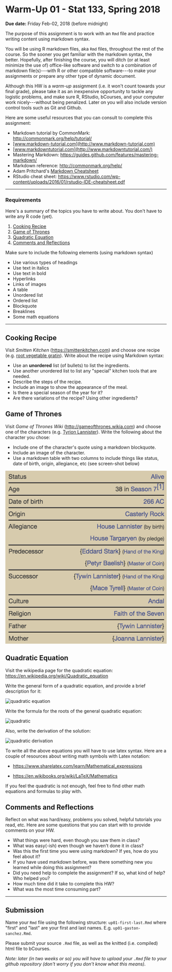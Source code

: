 Warm-Up 01 - Stat 133, Spring 2018
================

**Due date:** Friday Feb-02, 2018 (before midnight)

The purpose of this assignment is to work with an `Rmd` file and practice writing content using markdown syntax.

You will be using R markdown files, aka `Rmd` files, throughout the rest of the course. So the sooner you get familiar with the markdown syntax, the better. Hopefully, after finishing the course, you will ditch (or at least minimize the use of) office-like software and switch to a combination of markdown file(s)---with R or other compatible software---to make your assignments or prepare any other type of dynamic document.

Although this HW is a *warm-up* assignment (i.e. it won't count towards your final grade), please take it as an inexpensive opportunity to tackle any logistic problems, and make sure R, RStudio, bCourses, and your computer work nicely---without being penalized. Later on you will also include version control tools such as Git and Github.

Here are some useful resources that you can consult to complete this assignment:

-   Markdown tutorial by CommonMark: <http://commonmark.org/help/tutorial/>
-   [www.markdown-tutorial.com](http://www.markdown-tutorial.com)
-   [www.markdowntutorial.com](http://www.markdowntutorial.com/)
-   Mastering Markdown: <https://guides.github.com/features/mastering-markdown/>
-   Markdown reference: <http://commonmark.org/help/>
-   Adam Pritchard's [Markdown Cheatsheet](https://github.com/adam-p/markdown-here/wiki/Markdown-Cheatsheet)
-   RStudio cheat sheet: <https://www.rstudio.com/wp-content/uploads/2016/01/rstudio-IDE-cheatsheet.pdf>

------------------------------------------------------------------------

### Requirements

Here's a summary of the topics you have to write about. You don't have to write any R code (yet).

1.  [Cooking Recipe](#cooking-recipe)
2.  [Game of Thrones](#game-of-thrones)
3.  [Quadratic Equation](#quadratic-equation)
4.  [Comments and Reflections](#comments-and-reflections)

Make sure to include the following elements (using markdown syntax)

-   Use various types of headings
-   Use text in italics
-   Use text in bold
-   Hyperlinks
-   Links of images
-   A table
-   Unordered list
-   Ordered list
-   Blockquote
-   Breaklines
-   Some math equations

------------------------------------------------------------------------

Cooking Recipe
--------------

Visit *Smitten Kitchen* (<https://smittenkitchen.com>) and choose one recipe (e.g. [root vegetable gratin](https://smittenkitchen.com/2016/11/root-vegetable-gratin/)). Write about the recipe using Markdown syntax:

-   Use an **unordered** list (of bullets) to list the ingredients.
-   Use another unordered list to list any "special" kitchen tools that are needed.
-   Describe the steps of the recipe.
-   Include an image to show the appearance of the meal.
-   Is there a special season of the year for it?
-   Are there variations of the recipe? Using other ingredients?

Game of Thrones
---------------

Visit *Game of Thrones Wiki* (<http://gameofthrones.wikia.com>) and choose one of the characters (e.g. [Tyrion Lannister](http://gameofthrones.wikia.com/wiki/Tyrion_Lannister)). Write the following about the character you chose:

-   Include one of the character's quote using a markdown blockquote.
-   Include an image of the character.
-   Use a markdown table with two columns to include things like status, date of birth, origin, allegiance, etc (see screen-shot below)

![tyrion-table](../images/tyrion-table.png)

Quadratic Equation
------------------

Visit the wikipedia page for the quadratic equation: <https://en.wikipedia.org/wiki/Quadratic_equation>

Write the general form of a quadratic equation, and provide a brief description for it:

![quadratic equation](https://wikimedia.org/api/rest_v1/media/math/render/svg/70a0e43dfc81e6fea3be4fc96895a8f9ec2966ac)

Write the formula for the roots of the general quadratic equation:

![quadratic](https://wikimedia.org/api/rest_v1/media/math/render/svg/42efe5c6f302eb75186b3d5b782129850bfa04d1)

Also, write the derivation of the solution:

![quadratic derivation](https://wikimedia.org/api/rest_v1/media/math/render/svg/2d9dff213f406e1a2fd0d4c4036a2fe4e4b41e01)

To write all the above equations you will have to use latex syntax. Here are a couple of resources about writing math symbols with Latex notation:

-   <https://www.sharelatex.com/learn/Mathematical_expressions>

-   <https://en.wikibooks.org/wiki/LaTeX/Mathematics>

If you feel the quadratic is not enough, feel free to find other math equations and formulas to play with.

Comments and Reflections
------------------------

Reflect on what was hard/easy, problems you solved, helpful tutorials you read, etc. Here are some questions that you can start with to provide comments on your HW.

-   What things were hard, even though you saw them in class?
-   What was easy(-ish) even though we haven't done it in class?
-   Was this the first time you were using markdown? If yes, how do you feel about it?
-   If you have used markdown before, was there something new you learned while doing this assignment?
-   Did you need help to complete the assignment? If so, what kind of help? Who helped you?
-   How much time did it take to complete this HW?
-   What was the most time consuming part?

------------------------------------------------------------------------

Submission
----------

Name your `Rmd` file using the following structure: `up01-first-last.Rmd` where "first" and "last" are your first and last names. E.g. `up01-gaston-sanchez.Rmd`.

Please submit your source `.Rmd` file, as well as the knitted (i.e. compiled) html file to bCourses.

*Note: later (in two weeks or so) you will have to upload your `.Rmd` file to your github repository (don't worry if you don't know what this means).*
